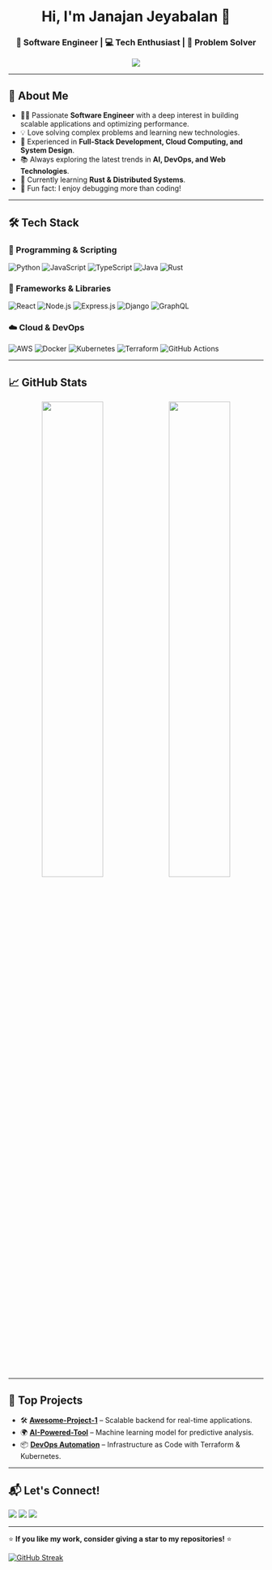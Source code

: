 <h1 align="center">Hi, I'm Janajan Jeyabalan 👋</h1>
<h3 align="center">🚀 Software Engineer | 💻 Tech Enthusiast | 🎯 Problem Solver</h3>

<p align="center">
  <img src="https://readme-typing-svg.herokuapp.com?font=Fira+Code&size=22&pause=1000&center=true&vCenter=true&width=435&lines=Passionate+Software+Engineer;Building+Scalable+Solutions;Lifelong+Learner+%7C+Tech+Explorer" />
</p>

---

## 🚀 **About Me**
- 👨‍💻 Passionate **Software Engineer** with a deep interest in building scalable applications and optimizing performance.  
- 💡 Love solving complex problems and learning new technologies.  
- 🎯 Experienced in **Full-Stack Development, Cloud Computing, and System Design**.  
- 📚 Always exploring the latest trends in **AI, DevOps, and Web Technologies**.  
- 🌱 Currently learning **Rust & Distributed Systems**.  
- 🎯 Fun fact: I enjoy debugging more than coding!  

---

## 🛠️ **Tech Stack**
### 🚀 Programming & Scripting
![Python](https://img.shields.io/badge/Python-3776AB?style=for-the-badge&logo=python&logoColor=white)
![JavaScript](https://img.shields.io/badge/JavaScript-F7DF1E?style=for-the-badge&logo=javascript&logoColor=black)
![TypeScript](https://img.shields.io/badge/TypeScript-007ACC?style=for-the-badge&logo=typescript&logoColor=white)
![Java](https://img.shields.io/badge/Java-ED8B00?style=for-the-badge&logo=openjdk&logoColor=white)
![Rust](https://img.shields.io/badge/Rust-000000?style=for-the-badge&logo=rust&logoColor=white)

### 🔧 Frameworks & Libraries
![React](https://img.shields.io/badge/React-61DAFB?style=for-the-badge&logo=react&logoColor=black)
![Node.js](https://img.shields.io/badge/Node.js-339933?style=for-the-badge&logo=nodedotjs&logoColor=white)
![Express.js](https://img.shields.io/badge/Express.js-000000?style=for-the-badge&logo=express&logoColor=white)
![Django](https://img.shields.io/badge/Django-092E20?style=for-the-badge&logo=django&logoColor=white)
![GraphQL](https://img.shields.io/badge/GraphQL-E10098?style=for-the-badge&logo=graphql&logoColor=white)

### ☁️ Cloud & DevOps
![AWS](https://img.shields.io/badge/AWS-FF9900?style=for-the-badge&logo=amazonaws&logoColor=white)
![Docker](https://img.shields.io/badge/Docker-2496ED?style=for-the-badge&logo=docker&logoColor=white)
![Kubernetes](https://img.shields.io/badge/Kubernetes-326CE5?style=for-the-badge&logo=kubernetes&logoColor=white)
![Terraform](https://img.shields.io/badge/Terraform-7B42BC?style=for-the-badge&logo=terraform&logoColor=white)
![GitHub Actions](https://img.shields.io/badge/GitHub_Actions-2088FF?style=for-the-badge&logo=github-actions&logoColor=white)

---

## 📈 **GitHub Stats**
<p align="center">
  <img src="https://github-readme-stats.vercel.app/api?username=janajanjeyabalan&show_icons=true&theme=radical" width="49%" />
  <img src="https://github-readme-streak-stats.herokuapp.com/?user=janajanjeyabalan&theme=radical" width="49%" />
</p>

---

## 🚀 **Top Projects**
- 🛠️ [**Awesome-Project-1**](https://github.com/janajanjeyabalan/awesome-project-1) – Scalable backend for real-time applications.  
- 🌍 [**AI-Powered-Tool**](https://github.com/janajanjeyabalan/ai-powered-tool) – Machine learning model for predictive analysis.  
- 📦 [**DevOps Automation**](https://github.com/janajanjeyabalan/devops-automation) – Infrastructure as Code with Terraform & Kubernetes.  

---

## 📬 **Let's Connect!**
<p align="left">
<a href="https://linkedin.com/in/janajanjeyabalan"><img src="https://img.shields.io/badge/LinkedIn-blue?style=for-the-badge&logo=linkedin&logoColor=white" /></a>
<a href="mailto:janajan@email.com"><img src="https://img.shields.io/badge/Email-D14836?style=for-the-badge&logo=gmail&logoColor=white" /></a>
<a href="https://twitter.com/janajanjey"><img src="https://img.shields.io/badge/Twitter-%231DA1F2.svg?style=for-the-badge&logo=twitter&logoColor=white" /></a>
</p>

---

⭐ **If you like my work, consider giving a star to my repositories!** ⭐

[![GitHub Streak](https://streak-stats.demolab.com?user=janajan-jeyabalan&theme=shades-of-purple)](https://git.io/streak-stats)
